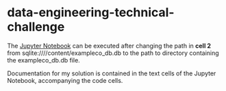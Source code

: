 # data-engineering-technical-challenge

The [Jupyter Notebook](https://github.com/kkkoech/data-engineering-technical-challenge/blob/main/Data_Engineering_Technical_Challenge.ipynb) can be executed after changing the path in **cell 2** from sqlite:////content/exampleco_db.db to the path to directory containing the exampleco_db.db file.

Documentation for my solution is contained in the text cells of the Jupyter Notebook, accompanying the code cells. 
